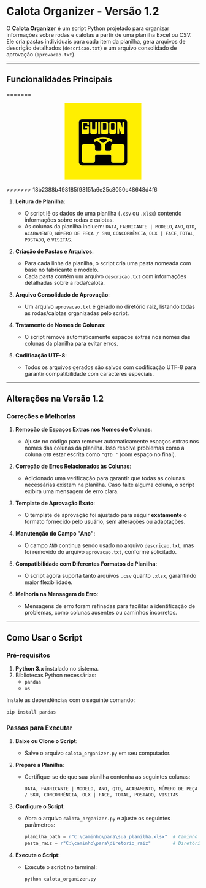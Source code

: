 # Calota Organizer - Versão 1.2

O **Calota Organizer** é um script Python projetado para organizar informações sobre rodas e calotas a partir de uma planilha Excel ou CSV. Ele cria pastas individuais para cada item da planilha, gera arquivos de descrição detalhados (`descricao.txt`) e um arquivo consolidado de aprovação (`aprovacao.txt`).

---

## Funcionalidades Principais
=======
<p align="center">
  <img src="logo_guidom.png" alt="Guidom Logo" width="200"/>
</p>
>>>>>>> 18b2388b498185f98151a6e25c8050c48648d4f6

1. **Leitura de Planilha**:
   - O script lê os dados de uma planilha (`.csv` ou `.xlsx`) contendo informações sobre rodas e calotas.
   - As colunas da planilha incluem: `DATA`, `FABRICANTE | MODELO`, `ANO`, `QTD`, `ACABAMENTO`, `NÚMERO DE PEÇA / SKU`, `CONCORRÊNCIA`, `OLX | FACE`, `TOTAL`, `POSTADO`, e `VISITAS`.

2. **Criação de Pastas e Arquivos**:
   - Para cada linha da planilha, o script cria uma pasta nomeada com base no fabricante e modelo.
   - Cada pasta contém um arquivo `descricao.txt` com informações detalhadas sobre a roda/calota.

3. **Arquivo Consolidado de Aprovação**:
   - Um arquivo `aprovacao.txt` é gerado no diretório raiz, listando todas as rodas/calotas organizadas pelo script.

4. **Tratamento de Nomes de Colunas**:
   - O script remove automaticamente espaços extras nos nomes das colunas da planilha para evitar erros.

5. **Codificação UTF-8**:
   - Todos os arquivos gerados são salvos com codificação UTF-8 para garantir compatibilidade com caracteres especiais.

---

## Alterações na Versão 1.2

### Correções e Melhorias
1. **Remoção de Espaços Extras nos Nomes de Colunas**:
   - Ajuste no código para remover automaticamente espaços extras nos nomes das colunas da planilha. Isso resolve problemas como a coluna `QTD` estar escrita como `"QTD "` (com espaço no final).

2. **Correção de Erros Relacionados às Colunas**:
   - Adicionado uma verificação para garantir que todas as colunas necessárias existam na planilha. Caso falte alguma coluna, o script exibirá uma mensagem de erro clara.

3. **Template de Aprovação Exato**:
   - O template de aprovação foi ajustado para seguir **exatamente** o formato fornecido pelo usuário, sem alterações ou adaptações.

4. **Manutenção do Campo "Ano"**:
   - O campo `ANO` continua sendo usado no arquivo `descricao.txt`, mas foi removido do arquivo `aprovacao.txt`, conforme solicitado.

5. **Compatibilidade com Diferentes Formatos de Planilha**:
   - O script agora suporta tanto arquivos `.csv` quanto `.xlsx`, garantindo maior flexibilidade.

6. **Melhoria na Mensagem de Erro**:
   - Mensagens de erro foram refinadas para facilitar a identificação de problemas, como colunas ausentes ou caminhos incorretos.

---

## Como Usar o Script

### Pré-requisitos
1. **Python 3.x** instalado no sistema.
2. Bibliotecas Python necessárias:
   - `pandas`
   - `os`

Instale as dependências com o seguinte comando:
```bash
pip install pandas
```

### Passos para Executar
1. **Baixe ou Clone o Script**:
   - Salve o arquivo `calota_organizer.py` em seu computador.

2. **Prepare a Planilha**:
   - Certifique-se de que sua planilha contenha as seguintes colunas:
     ```
     DATA, FABRICANTE | MODELO, ANO, QTD, ACABAMENTO, NÚMERO DE PEÇA / SKU, CONCORRÊNCIA, OLX | FACE, TOTAL, POSTADO, VISITAS
     ```

3. **Configure o Script**:
   - Abra o arquivo `calota_organizer.py` e ajuste os seguintes parâmetros:
     ```python
     planilha_path = r"C:\caminho\para\sua_planilha.xlsx"  # Caminho para a planilha
     pasta_raiz = r"C:\caminho\para\diretorio_raiz"        # Diretório onde as pastas serão criadas
     ```

4. **Execute o Script**:
   - Execute o script no terminal:
     ```bash
     python calota_organizer.py